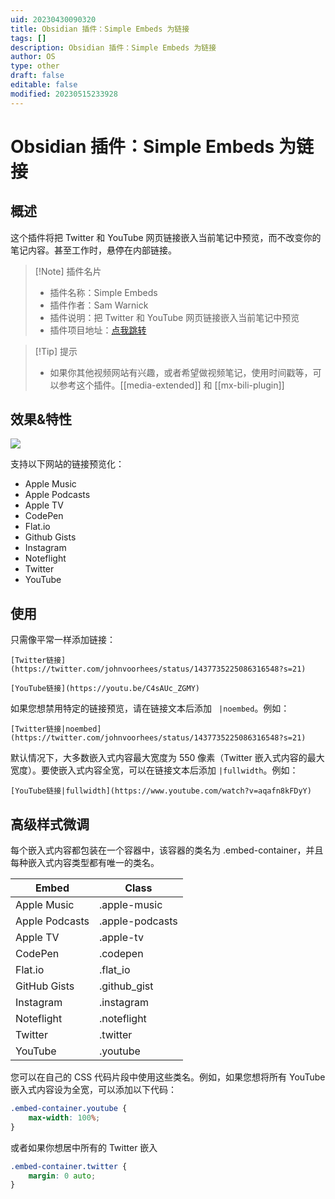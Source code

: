 ```yaml
---
uid: 20230430090320
title: Obsidian 插件：Simple Embeds 为链接
tags: []
description: Obsidian 插件：Simple Embeds 为链接
author: OS
type: other
draft: false
editable: false
modified: 20230515233928
---
```


# Obsidian 插件：Simple Embeds 为链接

## 概述

这个插件将把 Twitter 和 YouTube 网页链接嵌入当前笔记中预览，而不改变你的笔记内容。甚至工作时，悬停在内部链接。

> [!Note] 插件名片
> - 插件名称：Simple Embeds
> - 插件作者：Sam Warnick
> - 插件说明：把 Twitter 和 YouTube 网页链接嵌入当前笔记中预览
> - 插件项目地址：[点我跳转](https://github.com/samwarnick/obsidian-simple-embeds)

>[!Tip] 提示
>- 如果你其他视频网站有兴趣，或者希望做视频笔记，使用时间戳等，可以参考这个插件。[[media-extended]] 和 [[mx-bili-plugin]]

## 效果&特性

![](https://cdn.pkmer.cn/images/GIF%202023-4-30%2010-18-34.gif!pkmer)

支持以下网站的链接预览化：

- Apple Music
- Apple Podcasts
- Apple TV
- CodePen
- Flat.io
- Github Gists
- Instagram
- Noteflight
- Twitter
- YouTube

## 使用

只需像平常一样添加链接：

`[Twitter链接](https://twitter.com/johnvoorhees/status/1437735225086316548?s=21)`

`[YouTube链接](https://youtu.be/C4sAUc_ZGMY) `

如果您想禁用特定的链接预览，请在链接文本后添加 ` |noembed`。例如：

`[Twitter链接|noembed](https://twitter.com/johnvoorhees/status/1437735225086316548?s=21) `

默认情况下，大多数嵌入式内容最大宽度为 550 像素（Twitter 嵌入式内容的最大宽度）。要使嵌入式内容全宽，可以在链接文本后添加 `|fullwidth`。例如：

`[YouTube链接|fullwidth](https://www.youtube.com/watch?v=aqafn8kFDyY)`

## 高级样式微调

每个嵌入式内容都包装在一个容器中，该容器的类名为 .embed-container，并且每种嵌入式内容类型都有唯一的类名。

| Embed          | Class           |
| -------------- | --------------- |
| Apple Music    | .apple-music    |
| Apple Podcasts | .apple-podcasts |
| Apple TV       | .apple-tv       |
| CodePen        | .codepen        |
| Flat.io        | .flat_io        |
| GitHub Gists   | .github_gist    |
| Instagram      | .instagram      |
| Noteflight     | .noteflight     |
| Twitter        | .twitter        |
| YouTube        | .youtube        |

您可以在自己的 CSS 代码片段中使用这些类名。例如，如果您想将所有 YouTube 嵌入式内容设为全宽，可以添加以下代码：

```CSS
.embed-container.youtube {
    max-width: 100%;
}
```

或者如果你想居中所有的 Twitter 嵌入

```CSS
.embed-container.twitter {
    margin: 0 auto;
}
```